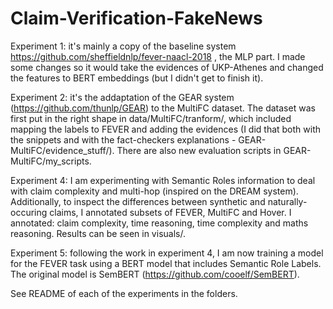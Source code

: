 # Claim-Verification-FakeNews

Experiment 1: it's mainly a copy of the baseline system https://github.com/sheffieldnlp/fever-naacl-2018 , the MLP part. I made some changes so it would take the evidences of UKP-Athenes and changed the features to BERT embeddings (but I didn't get to finish it). 

Experiment 2: it's the addaptation of the GEAR system (https://github.com/thunlp/GEAR) to the MultiFC dataset. The dataset was first put in the right shape in data/MultiFC/tranform/, which included mapping the labels to FEVER and adding the evidences (I did that both with the snippets and with the fact-checkers explanations - GEAR-MultiFC/evidence_stuff/). There are also new evaluation scripts in GEAR-MultiFC/my_scripts. 

Experiment 4: I am experimenting with Semantic Roles information to deal with claim complexity and multi-hop (inspired on the DREAM system). Additionally, to inspect the differences between synthetic and naturally-occuring claims, I annotated subsets of FEVER, MultiFC and Hover. I annotated: claim complexity, time reasoning, time complexity and maths reasoning. Results can be seen in visuals/.

Experiment 5: following the work in experiment 4, I am now training a model for the FEVER task using a BERT model that includes Semantic Role Labels. The original model is SemBERT (https://github.com/cooelf/SemBERT). 

See README of each of the experiments in the folders.
